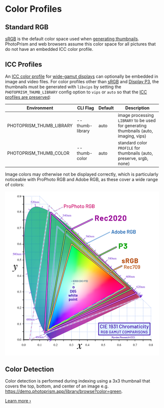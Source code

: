 # Color Profiles

## Standard RGB

[sRGB](https://en.wikipedia.org/wiki/SRGB) is the default color space used when [generating thumbnails](thumbnails.md). PhotoPrism and web browsers assume this color space for all pictures that do not have an embedded ICC color profile.

## ICC Profiles

An [ICC color profile](https://en.wikipedia.org/wiki/ICC_profile) for [wide-gamut displays](https://en.wikipedia.org/wiki/Gamut) can optionally be embedded in image and video files. For color profiles other than [sRGB](https://en.wikipedia.org/wiki/SRGB) and [Display P3](https://en.wikipedia.org/wiki/DCI-P3#P3_colorimetry), the thumbnails must be generated with `libvips` by setting the `PHOTOPRISM_THUMB_LIBRARY` config option to `vips` or `auto` so that the [ICC profiles are preserved](https://github.com/photoprism/photoprism/issues/1474): 

|          Environment           |       CLI Flag        | Default |                                         Description                                          |
|--------------------------------|-----------------------|---------|----------------------------------------------------------------------------------------------|
| PHOTOPRISM_THUMB_LIBRARY       | --thumb-library       | auto    | image processing `LIBRARY` to be used for generating thumbnails (auto, imaging, vips)        |
| PHOTOPRISM_THUMB_COLOR         | --thumb-color         | auto    | standard color `PROFILE` for thumbnails (auto, preserve, srgb, none)                         |

Image colors may otherwise not be displayed correctly, which is particularly noticeable with ProPhoto RGB and Adobe RGB, as these cover a wide range of colors:

![ICC Profiles](img/icc-profiles.svg)

## Color Detection

Color detection is performed during indexing using a 3x3 thumbnail that covers the top, bottom, and center of an image e.g. <https://demo.photoprism.app/library/browse?color=green>.

[Learn more ›](../metadata/colors.md)
